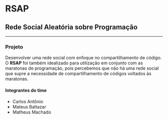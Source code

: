 <!-- Arquivo escrito em Markdown;
Visualize-o pelo github ou por um leitor de md -->

# **RSAP**
## <strong>R</strong>ede <strong>S</strong>ocial <strong>A</strong>leatória sobre <strong>P</strong>rogramação
---

### Projeto
Desenvolver uma rede social com enfoque no compartilhamento de código.<br>
O **RSAP** foi também idealizado para utilização em conjunto com as maratonas de programação, pois percebemos que não há uma rede social que supre a necessidade de compartilhamento de códigos voltados às maratonas. <br>

#### Integrantes do time
- Carlos Antônio
- Mateus Baltazar
- Matheus Machado
